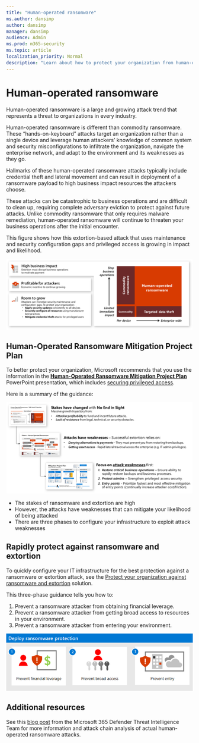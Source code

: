 ```yaml
---
title: "Human-operated ransomware"
ms.author: dansimp
author: dansimp
manager: dansimp
audience: Admin
ms.prod: m365-security
ms.topic: article
localization_priority: Normal
description: "Learn about how to protect your organization from human-operated ransomware."
---
```


# Human-operated ransomware

Human-operated ransomware is a large and growing attack trend that represents a threat to organizations in every industry.

Human-operated ransomware is different than commodity ransomware. These “hands-on-keyboard” attacks target an organization rather than a single device and leverage human attackers’ knowledge of common system and security misconfigurations to infiltrate the organization, navigate the enterprise network, and adapt to the environment and its weaknesses as they go. 

Hallmarks of these human-operated ransomware attacks typically include credential theft and lateral movement and can result in deployment of a ransomware payload to high business impact resources the attackers choose.

These attacks can be catastrophic to business operations and are difficult to clean up, requiring complete adversary eviction to protect against future attacks. Unlike commodity ransomware that only requires malware remediation, human-operated ransomware will continue to threaten your business operations after the initial encounter. 

This figure shows how this extortion-based attack that uses maintenance and security configuration gaps and privileged access is growing in impact and likelihood.

![The impact and likelihood that human-operated ransomware attacks will continue](media/human-operated-ransomware/ransomware-extortion-based-attack.png)


## Human-Operated Ransomware Mitigation Project Plan

To better protect your organization, Microsoft recommends that you use the information in the **[Human-Operated Ransomware Mitigation Project Plan](https://download.microsoft.com/download/7/5/1/751682ca-5aae-405b-afa0-e4832138e436/RansomwareRecommendations.pptx)** PowerPoint presentation, which includes [securing privileged access](https://aka.ms/spa).

Here is a summary of the guidance:

![The impact and likelihood that human-operated ransomware attacks will continue](media/human-operated-ransomware/stakes-weaknesses-plan.png)

- The stakes of ransomware and extortion are high
- However, the attacks have weaknesses that can mitigate your likelihood of being attacked
- There are three phases to configure your infrastructure to exploit attack weaknesses

## Rapidly protect against ransomware and extortion

To quickly configure your IT infrastructure for the best protection against a ransomware or extortion attack, see the [Protect your organization against ransomware and extortion](protect-against-ransomware.md) solution. 

This three-phase guidance tells you how to:

1. Prevent a ransomware attacker from obtaining financial leverage.
2. Prevent a ransomware attacker from getting broad access to resources in your environment.
3. Prevent a ransomware attacker from entering your environment.

[![The three steps to protecting against ransomware and extortion](media/protect-against-ransomware/protect-against-ransomware-phases.png)](protect-against-ransomware.md)

## Additional resources

See this [blog post](https://www.microsoft.com/security/blog/2020/03/05/human-operated-ransomware-attacks-a-preventable-disaster/) from the Microsoft 365 Defender Threat Intelligence Team for more information and attack chain analysis of actual human-operated ransomware attacks.
